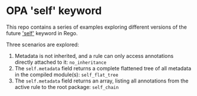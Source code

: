 # OPA 'self' keyword

This repo contains a series of examples exploring different versions of the future ['self'](https://github.com/open-policy-agent/opa/issues/4396) keyword in Rego.

Three scenarios are explored:

1. Metadata is not inherited, and a rule can only access annotations directly attached to it: `no_inheritance`
2. The `self.metadata` field returns a complete flattened tree of all metadata in the compiled module(s): `self_flat_tree`
3. The `self.metadata` field returns an array, listing all annotations from the active rule to the root package: `self_chain`